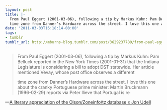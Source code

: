 ```yaml
---
layout: post
title: |-
  From Paul Eggert (2001-03-06), following a tip by Markus Kuhn: Pam Belluck reported in the New York Times (2001-01-31) that the Indiana Legislature is considering a bill to adopt DST statewide. Her article mentioned Vevay, whose post office observes a different
  time zone from Danner’s Hardware across the street. I love this one about the cranky Portuguese prime minister: Martin Bruckmann (1996-02-29) reports via Peter Ilieve that Portugal is re
date: '2011-03-03T16:18:14-08:00'
tags:
- tumblr
tumblr_url: http://mburns-blog.tumblr.com/post/3629237789/from-paul-eggert-2001-03-06-following-a-tip-by
---
```

<blockquote>From Paul Eggert (2001-03-06), following a tip by Markus Kuhn: Pam Belluck reported in the New York Times (2001-01-31) that the Indiana Legislature is considering a bill to adopt DST statewide. Her article mentioned Vevay, whose post office observes a different

time zone from Danner’s Hardware across the street. I love this one about the cranky Portuguese prime minister: Martin Bruckmann (1996-02-29) reports via Peter Ilieve that Portugal is re</blockquote>&#8212;<a href="http://blog.jonudell.net/2009/10/23/a-literary-appreciation-of-the-olsonzoneinfotz-database/">A literary appreciation of the Olson/Zoneinfo/tz database « Jon Udell</a>
